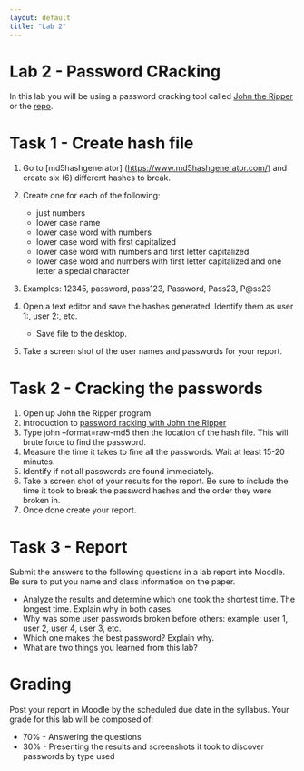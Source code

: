```yaml
---
layout: default
title: "Lab 2"
---
```


# Lab 2 - Password CRacking 

In this lab you will be using a password cracking tool called [John the Ripper](https://www.openwall.com/john/) or the [repo](https://github.com/magnumripper/JohnTheRipper).

# Task 1 - Create hash file 

1. Go to [md5hashgenerator] (https://www.md5hashgenerator.com/) and create six (6) different hashes to break.
2. Create one for each of the following:
    - just numbers
    - lower case name
    - lower case word with numbers
    - lower case word with first capitalized
    - lower case word with numbers and first letter capitalized
    - lower case word and numbers with first letter capitalized and one letter a special
character

3. Examples: 12345, password, pass123, Password, Pass23, P@ss23
4. Open a text editor and save the hashes generated. Identify them as user 1:, user 2:, etc.
    - Save file to the desktop.
5. Take a screen shot of the user names and passwords for your report.

# Task 2 - Cracking the passwords
1. Open up John the Ripper program
2. Introduction to [password racking with John the Ripper](https://www.youtube.com/watch?v=pNedfUt0F8k)
3. Type john –format=raw-md5 then the location of the hash file. This will brute force to
find the password. 
4. Measure the time it takes to fine all the passwords. Wait at least 15-20 minutes.
5. Identify if not all passwords are found immediately.
6. Take a screen shot of your results for the report. Be sure to include the time it took to
break the password hashes and the order they were broken in.
7. Once done create your report.

# Task 3 - Report

Submit the answers to the following questions in a lab report into Moodle. Be sure to put you
name and class information on the paper.
- Analyze the results and determine which one took the shortest time. The longest time.
Explain why in both cases.
- Why was some user passwords broken before others: example: user 1, user 2, user 4, user 3, etc.
- Which one makes the best password? Explain why.
- What are two things you learned from this lab?

# Grading

Post your report in Moodle by the scheduled due date in the syllabus. Your grade for this lab will be composed of:
- 70% - Answering the questions
- 30% - Presenting the results and screenshots it took to discover passwords by type used
